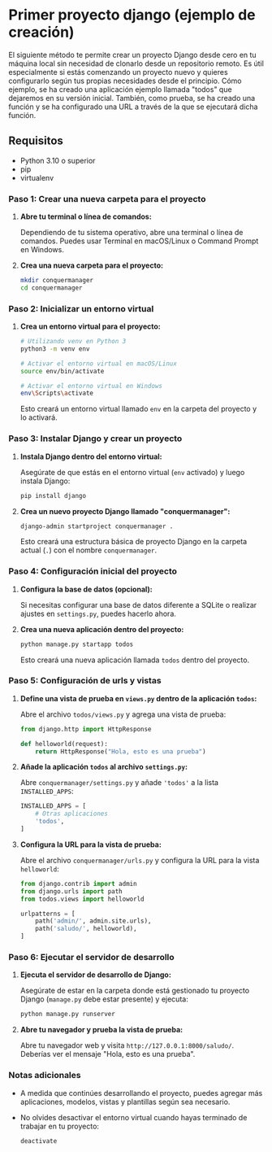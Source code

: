 
# Primer proyecto django (ejemplo de creación)

El siguiente método te permite crear un proyecto Django desde cero en tu máquina local sin necesidad de clonarlo desde un repositorio remoto. 
Es útil especialmente si estás comenzando un proyecto nuevo y quieres configurarlo según tus propias necesidades desde el principio.
Cómo ejemplo, se ha creado una aplicación ejemplo llamada "todos" que dejaremos en su versión inicial.
También, como prueba, se ha creado una función y se ha configurado una URL a través de la que se ejecutará dicha función.

## Requisitos

- Python 3.10 o superior
- pip
- virtualenv

### Paso 1: Crear una nueva carpeta para el proyecto

1. **Abre tu terminal o línea de comandos:**

   Dependiendo de tu sistema operativo, abre una terminal o línea de comandos. Puedes usar Terminal en macOS/Linux o Command Prompt en Windows.

2. **Crea una nueva carpeta para el proyecto:**

   ```bash
   mkdir conquermanager
   cd conquermanager
   ```

### Paso 2: Inicializar un entorno virtual

1. **Crea un entorno virtual para el proyecto:**

   ```bash
   # Utilizando venv en Python 3
   python3 -m venv env

   # Activar el entorno virtual en macOS/Linux
   source env/bin/activate

   # Activar el entorno virtual en Windows
   env\Scripts\activate
   ```

   Esto creará un entorno virtual llamado `env` en la carpeta del proyecto y lo activará.

### Paso 3: Instalar Django y crear un proyecto

1. **Instala Django dentro del entorno virtual:**

   Asegúrate de que estás en el entorno virtual (`env` activado) y luego instala Django:

   ```bash
   pip install django
   ```

2. **Crea un nuevo proyecto Django llamado "conquermanager":**

   ```bash
   django-admin startproject conquermanager .
   ```

   Esto creará una estructura básica de proyecto Django en la carpeta actual (`.`) con el nombre `conquermanager`.

### Paso 4: Configuración inicial del proyecto

1. **Configura la base de datos (opcional):**

   Si necesitas configurar una base de datos diferente a SQLite o realizar ajustes en `settings.py`, puedes hacerlo ahora.

2. **Crea una nueva aplicación dentro del proyecto:**

   ```bash
   python manage.py startapp todos
   ```

   Esto creará una nueva aplicación llamada `todos` dentro del proyecto.

### Paso 5: Configuración de urls y vistas

1. **Define una vista de prueba en `views.py` dentro de la aplicación `todos`:**

   Abre el archivo `todos/views.py` y agrega una vista de prueba:

   ```python
   from django.http import HttpResponse

   def helloworld(request):
       return HttpResponse("Hola, esto es una prueba")
   ```
2. **Añade la aplicación `todos` al archivo `settings.py`:**

    Abre `conquermanager/settings.py` y añade `'todos'` a la lista `INSTALLED_APPS`:

    ```python
    INSTALLED_APPS = [
        # Otras aplicaciones
        'todos',
    ]
    ```

3. **Configura la URL para la vista de prueba:**

   Abre el archivo `conquermanager/urls.py` y configura la URL para la vista `helloworld`:

   ```python
   from django.contrib import admin
   from django.urls import path
   from todos.views import helloworld

   urlpatterns = [
       path('admin/', admin.site.urls),
       path('saludo/', helloworld),
   ]
   ```

### Paso 6: Ejecutar el servidor de desarrollo

1. **Ejecuta el servidor de desarrollo de Django:**

   Asegúrate de estar en la carpeta donde está gestionado tu proyecto Django (`manage.py` debe estar presente) y ejecuta:

   ```bash
   python manage.py runserver
   ```

2. **Abre tu navegador y prueba la vista de prueba:**

   Abre tu navegador web y visita `http://127.0.0.1:8000/saludo/`. Deberías ver el mensaje "Hola, esto es una prueba".

### Notas adicionales

- A medida que continúes desarrollando el proyecto, puedes agregar más aplicaciones, modelos, vistas y plantillas según sea necesario.
- No olvides desactivar el entorno virtual cuando hayas terminado de trabajar en tu proyecto:

  ```bash
  deactivate
  ```


